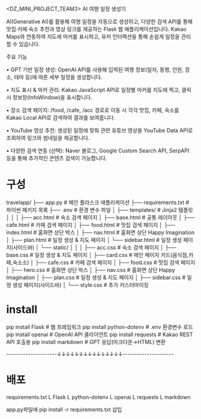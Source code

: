<DZ_MINI_PROJECT_TEAM3>
AI 여행 일정 생성기

AI(Generative AI)를 활용해 여행 일정을 자동으로 생성하고, 다양한 검색 API를 통해 맛집·카페·숙소 추천과 영상 링크를 제공하는 Flask 웹 애플리케이션입니다. Kakao Maps와 연동하여 지도에 마커를 표시하고, 유저 인터랙션을 통해 손쉽게 일정을 관리할 수 있습니다.

주요 기능

• GPT 기반 일정 생성: OpenAI API를 사용해 입력된 여행 정보(일자, 동행, 인원, 장소, 테마 등)에 따른 세부 일정을 생성합니다.

• 지도 표시 & 마커 관리: Kakao JavaScript API로 일정별 마커를 지도에 찍고, 클릭 시 정보창(InfoWindow)을 표시합니다.

• 장소 검색 페이지: /food, /cafe, /acc 경로로 이동 시 각각 맛집, 카페, 숙소를 Kakao Local API로 검색하여 결과를 보여줍니다.

• YouTube 영상 추천: 생성된 일정에 맞춰 관련 유튜브 영상을 YouTube Data API로 조회하여 링크와 썸네일을 제공합니다.

• 다양한 검색 연동 (선택): Naver 블로그, Google Custom Search API, SerpAPI 등을 통해 추가적인 콘텐츠 검색이 가능합니다.

# 구성
travelapp/
├── app.py                 # 메인 플라스크 애플리케이션
├── requirements.txt       # 파이썬 패키지 목록
├── .env                   # 환경 변수 파일
│
├── templates/             # Jinja2 템플릿
│   │
│   ├── acc.html           # 숙소 검색 페이지
│   ├── base.html          # 공통 레이아웃
│   ├── cafe.html          # 카페 검색 페이지
│   ├── food.html          # 맛집 검색 페이지
│   ├── index.html         # 홈화면 상단 박스
│   ├── nav.html           # 홈화면 상단 Happy Imagination
│   ├── plan.html          # 일정 생성 & 지도 페이지
│   └── sidebar.html       # 일정 생성 페이지(사이드바)
│
└── static/
│   │
│   ├── acc.css            # 숙소 검색 페이지
│   ├── base.css           # 일정 생성 & 지도 페이지
│   ├── card.css           # 메인 페이지 카드(음식점,카페,숙소소)
│   ├── cafe.css           # 카페 검색 페이지
│   ├── food.css           # 맛집 검색 페이지
│   ├── hero.css           # 홈화면 상단 박스
│   ├── nav.css            # 홈화면 상단 Happy Imagination
│   ├── plan.css           # 일정 생성 & 지도 페이지
│   ├── sidebar.css        # 일정 생성 페이지(사이드바)
│   └── style.css          # 추가 커스터마이징

# install
pip install Flask            # 웹 프레임워크
pip install python-dotenv    # .env 환경변수 로드
pip install openai           # OpenAI API 클라이언트
pip install requests         # Kakao REST API 호출용
pip install markdown         # GPT 응답(마크다운→HTML) 변환

---------------------↓↓↓↓↓↓↓↓↓↓↓↓↓↓↓---------------------
# 배포
requirements.txt
L Flask
L python-dotenv
L openai
L requests
L markdown

app.py파일에 pip install -r requirements.txt 삽입
